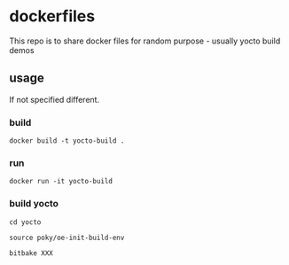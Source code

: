 # dockerfiles
This repo is to share docker files for random purpose - usually yocto build demos

## usage
If not specified different.

### build
`docker build -t yocto-build .`

### run
`docker run -it yocto-build`

### build yocto
`cd yocto`

`source poky/oe-init-build-env`

`bitbake XXX`
